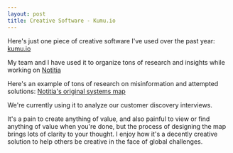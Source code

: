```yaml
---
layout: post
title: Creative Software - Kumu.io
---
```


Here's just one piece of creative software I've used over the past year: [kumu.io](https://kumu.io)

My team and I have used it to organize tons of research and insights while working on [Notitia](https://notitiaworks.com) 

Here's an example of tons of research on misinformation and attempted solutions: [Notitia's original systems map](https://embed.kumu.io/d6a2158a5b61f8db29aa879e077981f1)

We're currently using it to analyze our customer discovery interviews.

It's a pain to create anything of value, and also painful to view or find anything of value when you're done, but the process of designing the map brings lots of clarity to your thought. I enjoy how it's a decently creative solution to help others be creative in the face of global challenges.
